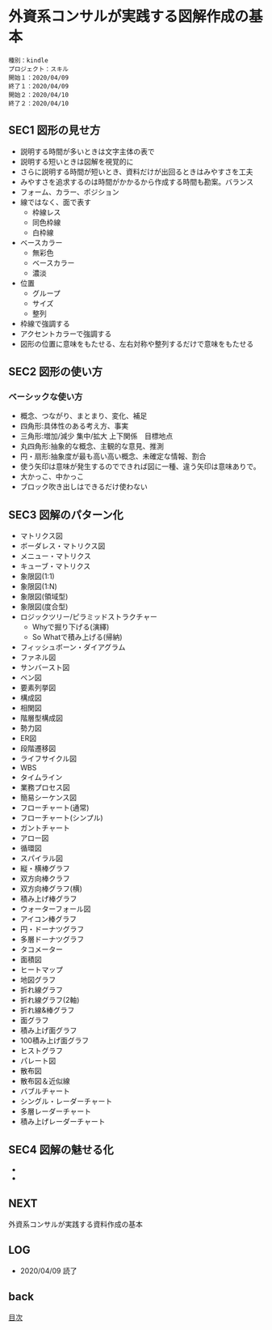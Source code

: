 # 外資系コンサルが実践する図解作成の基本

    種別：kindle
    プロジェクト：スキル
    開始１：2020/04/09
    終了１：2020/04/09
    開始２：2020/04/10
    終了２：2020/04/10

## SEC1 図形の見せ方

* 説明する時間が多いときは文字主体の表で
* 説明する短いときは図解を視覚的に
* さらに説明する時間が短いとき、資料だけが出回るときはみやすさを工夫
* みやすさを追求するのは時間がかかるから作成する時間も勘案。バランス
* フォーム、カラー、ポジション
* 線ではなく、面で表す
    * 枠線レス
    * 同色枠線
    * 白枠線
* ベースカラー
    * 無彩色
    * ベースカラー
    * 濃淡
* 位置
    * グループ
    * サイズ
    * 整列
* 枠線で強調する
* アクセントカラーで強調する
* 図形の位置に意味をもたせる、左右対称や整列するだけで意味をもたせる

## SEC2 図形の使い方
### ベーシックな使い方
* 概念、つながり、まとまり、変化、補足
* 四角形:具体性のある考え方、事実
* 三角形:増加/減少 集中/拡大 上下関係　目標地点
* 丸四角形:抽象的な概念、主観的な意見、推測
* 円・扇形:抽象度が最も高い高い概念、未確定な情報、割合
* 使う矢印は意味が発生するのでできれば図に一種、違う矢印は意味ありで。
* 大かっこ、中かっこ
* ブロック吹き出しはできるだけ使わない

## SEC3 図解のパターン化
* マトリクス図
* ボーダレス・マトリクス図
* メニュー・マトリクス
* キューブ・マトリクス
* 象限図(1:1)
* 象限図(1:N)
* 象限図(領域型)
* 象限図(度合型)
* ロジックツリー/ピラミッドストラクチャー
    * Whyで掘り下げる(演繹)
    * So Whatで積み上げる(帰納)
* フィッシュボーン・ダイアグラム
* ファネル図
* サンバースト図
* ベン図
* 要素列挙図
* 構成図
* 相関図
* 階層型構成図
* 勢力図
* ER図
* 段階遷移図
* ライフサイクル図
* WBS
* タイムライン
* 業務プロセス図
* 簡易シーケンス図
* フローチャート(通常)
* フローチャート(シンプル) 
* ガントチャート
* アロー図
* 循環図
* スパイラル図
* 縦・横棒グラフ
* 双方向棒クラフ
* 双方向棒グラフ(横)
* 積み上げ棒グラフ
* ウォーターフォール図
* アイコン棒グラフ
* 円・ドーナツグラフ
* 多層ドーナツグラフ
* タコメーター
* 面積図
* ヒートマップ
* 地図グラフ
* 折れ線グラフ
* 折れ線グラフ(2軸)
* 折れ線&棒グラフ
* 面グラフ
* 積み上げ面グラフ
* 100積み上げ面グラフ
* ヒストグラフ
* パレート図
* 散布図
* 散布図＆近似線
* バブルチャート
* シングル・レーダーチャート
* 多層レーダーチャート
* 積み上げレーダーチャート

## SEC4 図解の魅せる化
* 
* 



## NEXT

外資系コンサルが実践する資料作成の基本

## LOG

- 2020/04/09 読了

## back

[目次](README.md)

